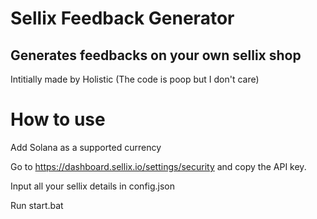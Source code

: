 # Sellix Feedback Generator
## Generates feedbacks on your own sellix shop
Intitially made by Holistic (The code is poop but I don't care)

# How to use
Add Solana as a supported currency

Go to https://dashboard.sellix.io/settings/security and copy the API key.

Input all your sellix details in config.json

Run start.bat
